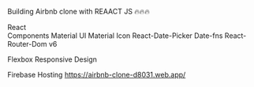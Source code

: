Building Airbnb clone with REAACT JS 🔥🔥🔥

React </br>
Components
Material UI
Material Icon
React-Date-Picker
Date-fns
React-Router-Dom v6

Flexbox 
Responsive Design

Firebase Hosting
https://airbnb-clone-d8031.web.app/
